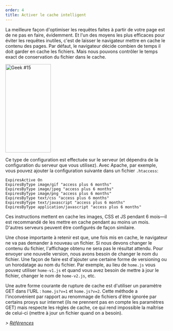 ```yaml
---
order: 4
title: Activer le cache intelligent
---
```


La meilleure façon d'optimiser les requêtes faites à partir de votre page est de ne pas en faire, évidemment. Et l'un des moyens les plus efficaces pour éviter les requêtes inutiles, c'est de laisser le navigateur mettre en cache le contenu des pages. Par défaut, le navigateur décide combien de temps il doit garder en cache les fichiers. Mais nous pouvons contrôler le temps exact de conservation du fichier dans le cache.

<div class="img-right">
  <img id="geek-15" class="icos-geek" src="http://browserdiet.com/en/assets/img/15.png" alt="Geek #15" width="141" height="275" />
</div>

Ce type de configuration est effectuée sur le serveur (et dépendra de la configuration du serveur que vous utilisez). Avec Apache, par exemple, vous pouvez ajouter la configuration suivante dans un fichier `.htaccess`:

```
ExpiresActive On
ExpiresByType image/gif "access plus 6 months"
ExpiresByType image/jpeg "access plus 6 months"
ExpiresByType image/png "access plus 6 months"
ExpiresByType text/css "access plus 6 months"
ExpiresByType text/javascript "access plus 6 months"
ExpiresByType application/javascript "access plus 6 months"
```

Ces instructions mettent en cache les images, CSS et JS pendant 6 mois&mdash;il est recommandé de les mettre en cache pendant au moins un mois. D'autres serveurs peuvent être configurés de façon similaire.

Une chose importante à retenir est que, une fois mis en cache, le navigateur ne va pas demander à nouveau un fichier. Si nous devons changer le contenu du fichier, l'affichage obtenu ne sera pas le résultat attendu. Pour envoyer une nouvelle version, nous avons besoin de changer le nom du fichier. Une façon de faire est d'ajouter une certaine forme de versioning ou un horodatage au nom du fichier. Par exemple, au lieu de `home.js` vous pouvez utiliser `home-v1.js` et quand vous avez besoin de mettre à jour le fichier, changer le nom de `home-v2.js`, etc.

Une autre forme courante de rupture de cache est d'utiliser un paramètre GET dans l'URL : `home.js?v=1` et `home.js?v=2`. Cette méthode a l'inconvénient par rapport au renommage de fichiers d'être ignorée par certains proxys sur internet (ils ne prennent pas en compte les paramètres GET) mais respecte les règles de cache, ce qui rend impossible la maîtrise de celui-ci (mettre à jour un fichier quand on a besoin).

*> [Références](https://github.com/zenorocha/browser-diet/wiki/References#enable-smart-caching)*
